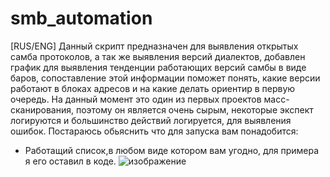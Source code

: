 # smb_automation
[RUS/ENG]
Данный скрипт предназначен для выявления открытых самба протоколов, а так же выявления версий диалектов, добавлен график для выявления тенденции работающих версий самбы в виде баров, сопоставление этой информации поможет понять, какие версии работают в блоках адресов и на какие делать ориентир в первую очередь. На данный момент это один из первых проектов масс-сканирования, поэтому  он является очень сырым, некоторые экспект логируются и большинство действий логируется, для выявления ошибок. 
Постараюсь обьяснить что для запуска вам понадобится:
- Работащий список,в любом виде котором вам угодно, для примера я его оставил в коде.
![изображение](https://user-images.githubusercontent.com/112577182/204134300-5fb1cb97-b4ff-44b8-8364-4f664d091d4e.png)

